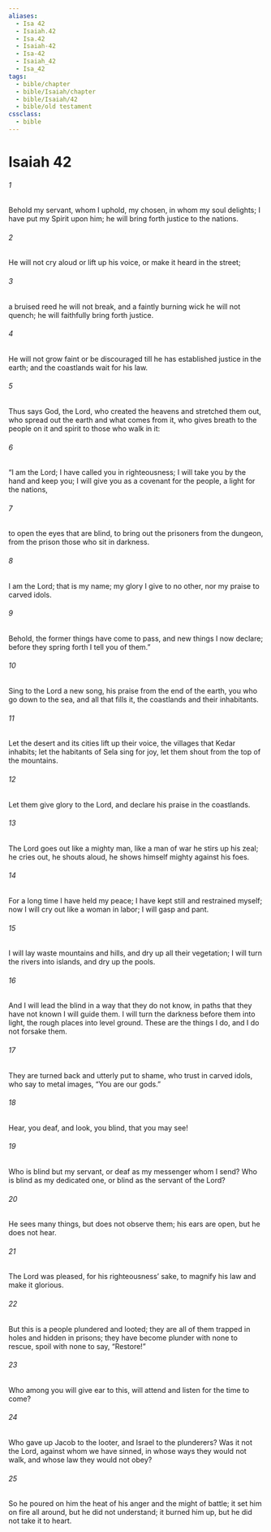 ```yaml
---
aliases:
  - Isa 42
  - Isaiah.42
  - Isa.42
  - Isaiah-42
  - Isa-42
  - Isaiah_42
  - Isa_42
tags:
  - bible/chapter
  - bible/Isaiah/chapter
  - bible/Isaiah/42
  - bible/old testament
cssclass:
  - bible
---
```


# Isaiah 42

###### 1
Behold my servant, whom I uphold, my chosen, in whom my soul delights;   I have put my Spirit upon him;   he will bring forth justice to the nations.
###### 2
He will not cry aloud or lift up his voice, or make it heard in the street;
###### 3
a bruised reed he will not break, and a faintly burning wick he will not quench;   he will faithfully bring forth justice.
###### 4
He will not grow faint or be discouraged till he has established justice in the earth; and the coastlands wait for his law.
###### 5
Thus says God, the Lord, who created the heavens and stretched them out, who spread out the earth and what comes from it,   who gives breath to the people on it and spirit to those who walk in it:
###### 6
“I am the Lord; I have called you in righteousness; I will take you by the hand and keep you; I will give you as a covenant for the people,   a light for the nations,
###### 7
to open the eyes that are blind, to bring out the prisoners from the dungeon,   from the prison those who sit in darkness.
###### 8
I am the Lord; that is my name;   my glory I give to no other, nor my praise to carved idols.
###### 9
Behold, the former things have come to pass,   and new things I now declare; before they spring forth I tell you of them.”
###### 10
Sing to the Lord a new song, his praise from the end of the earth,   you who go down to the sea, and all that fills it,   the coastlands and their inhabitants.
###### 11
Let the desert and its cities lift up their voice, the villages that Kedar inhabits; let the habitants of Sela sing for joy, let them shout from the top of the mountains.
###### 12
Let them give glory to the Lord, and declare his praise in the coastlands.
###### 13
The Lord goes out like a mighty man, like a man of war he stirs up his zeal; he cries out, he shouts aloud, he shows himself mighty against his foes.
###### 14
For a long time I have held my peace; I have kept still and restrained myself; now I will cry out like a woman in labor; I will gasp and pant.
###### 15
I will lay waste mountains and hills, and dry up all their vegetation; I will turn the rivers into islands, and dry up the pools.
###### 16
And I will lead the blind in a way that they do not know, in paths that they have not known I will guide them. I will turn the darkness before them into light,   the rough places into level ground. These are the things I do, and I do not forsake them.
###### 17
They are turned back and utterly put to shame, who trust in carved idols, who say to metal images, “You are our gods.”
###### 18
Hear, you deaf, and look, you blind, that you may see!
###### 19
Who is blind but my servant, or deaf as my messenger whom I send? Who is blind as my dedicated one, or blind as the servant of the Lord?
###### 20
He sees many things, but does not observe them;   his ears are open, but he does not hear.
###### 21
The Lord was pleased, for his righteousness’ sake, to magnify his law and make it glorious.
###### 22
But this is a people plundered and looted; they are all of them trapped in holes   and hidden in prisons; they have become plunder with none to rescue, spoil with none to say, “Restore!”
###### 23
Who among you will give ear to this, will attend and listen for the time to come?
###### 24
Who gave up Jacob to the looter, and Israel to the plunderers? Was it not the Lord, against whom we have sinned, in whose ways they would not walk, and whose law they would not obey?
###### 25
So he poured on him the heat of his anger and the might of battle; it set him on fire all around, but he did not understand; it burned him up, but he did not take it to heart.


